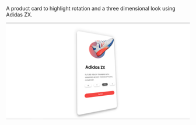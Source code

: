 A product card to highlight rotation and a three dimensional look using Adidas ZX.

![Screenshot](https://github.com/devinenoise/3d-sneaker/blob/main/screenshot.png)
